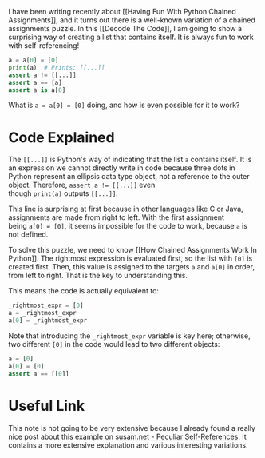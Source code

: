 I have been writing recently about [[Having Fun With Python Chained Assignments]], and it turns out there is a well-known variation of a chained assignments puzzle. In this [[Decode The Code]], I am going to show a surprising way of creating a list that contains itself. It is always fun to work with self-referencing!

```python
a = a[0] = [0]
print(a)  # Prints: [[...]]
assert a != [[...]]
assert a == [a]
assert a is a[0]
```

What is `a = a[0] = [0]` doing, and how is even possible for it to work?

# Code Explained

The `[[...]]` is Python's way of indicating that the list `a` contains itself. It is an expression we cannot directly write in code because three dots in Python represent an ellipsis data type object, not a reference to the outer object. Therefore, `assert a != [[...]]` even though `print(a)` outputs `[[...]]`.

This line is surprising at first because in other languages like C or Java, assignments are made from right to left. With the first assignment being `a[0] = [0]`, it seems impossible for the code to work, because `a` is not defined.

To solve this puzzle, we need to know [[How Chained Assignments Work In Python]]. The rightmost expression is evaluated first, so the list with `[0]` is created first. Then, this value is assigned to the targets `a` and `a[0]` in order, from left to right. That is the key to understanding this.

This means the code is actually equivalent to:

```python
_rightmost_expr = [0]
a = _rightmost_expr
a[0] = _rightmost_expr
```

Note that introducing the `_rightmost_expr` variable is key here; otherwise, two different `[0]` in the code would lead to two different objects:

```python
a = [0]
a[0] = [0]
assert a == [[0]]
```

# Useful Link

This note is not going to be very extensive because I already found a really nice post about this example on [susam.net - Peculiar Self-References](https://susam.net/peculiar-self-references.html). It contains a more extensive explanation and various interesting variations.